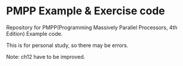 # PMPP Example & Exercise code

Repository for PMPP(Programming Massively Parallel Processors, 4th Edition) Example code.

This is for personal study, so there may be errors.

Note: ch12 have to be improved.